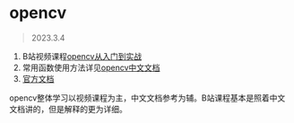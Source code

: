 # opencv
> 2023.3.4 

1. B站视频课程[opencv从入门到实战](https://www.bilibili.com/video/BV1PV411774y?p=1&vd_source=c5ad8ce8d13c3bb687a6f4c57bcd3ea6)
2. 常用函数使用方法详见[opencv中文文档](https://opencv.apachecn.org/#/)
3. [官方文档](https://docs.opencv.org/4.0.0/index.html)

opencv整体学习以视频课程为主，中文文档参考为辅。B站课程基本是照着中文文档讲的，但是解释的更为详细。


    